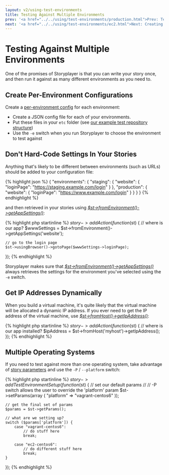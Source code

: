 ```yaml
---
layout: v2/using-test-environments
title: Testing Against Multiple Environments
prev: '<a href="../../using/test-environments/production.html">Prev: Testing Against Production</a>'
next: '<a href="../../using/test-environments/ec2.html">Next: Creating Test Environments On Amazon EC2</a>'
---
```


# Testing Against Multiple Environments

One of the promises of Storyplayer is that you can write your story once, and then run it against as many different environments as you need to.

## Create Per-Environment Configurations

Create a [per-environment config](../configuration/environment-config.html) for each environment:

* Create a JSON config file for each of your environments.
* Put these files in your `etc` folder \(see [our example test repository structure](../example-test-repo.html)\)
* Use the `-e` switch when you run Storyplayer to choose the environment to test against

## Don't Hard-Code Settings In Your Stories

Anything that's likely to be different between environments (such as URLs) should be added to your configuration file:

{% highlight json %}
{
	"environments": {
		"staging": {
			"website": {
				"loginPage": "https://staging.example.com/login"
			}
		},
		"production": {
			"website": {
				"loginPage": "https://www.example.com/login"
			}
		}
	}
}
{% endhighlight %}

and then retrieved in your stories using _[$st->fromEnvironment()->getAppSettings()](../modules/environment/fromEnvironment.html#getappsettings)_:

{% highlight php startinline %}
$story->addAction(function($st) {
	// where is our app?
	$wwwSettings = $st->fromEnvironment()->getAppSettings('website');

	// go to the login page
	$st->usingBrowser()->gotoPage($wwwSettings->loginPage);
});
{% endhighlight %}

Storyplayer makes sure that _[$st->fromEnvironment()->getAppSettings()](../modules/environment/fromEnvironment.html#getappsettings)_ always retrieves the settings for the environment you've selected using the `-e` switch.

## Get IP Addresses Dynamically

When you build a virtual machine, it's quite likely that the virtual machine will be allocated a dynamic IP address.  If you ever need to get the IP address of the virtual machine, use _[$st->fromHost()->getIpAddress()](../modules/host/fromHost.html#getipaddress)_:

{% highlight php startinline %}
$story->addAction(function($st) {
	// where is our app installed?
	$ipAddress = $st->fromHost('myhost')->getIpAddress();
});
{% endhighlight %}

## Multiple Operating Systems

If you need to test against more than one operating system, take advantage of [story parameters](../stories/story-params.html) and use the `-P` / `--platform` switch:

{% highlight php startinline %}
$story->addTestEnvironmentSetup(function($st) {
	// set our default params
	//
	// -P switch allows the user to override the 'platform' param
	$st->setParams(array (
		"platform" => "vagrant-centos6"
	));

	// get the final set of params
	$params = $st->getParams();

	// what are we setting up?
	switch ($params['platform']) {
		case "vagrant-centos6":
			// do stuff here
			break;

		case "ec2-centos6":
			// do different stuff here
			break;
	}
});
{% endhighlight %}